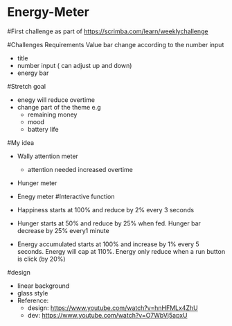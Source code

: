 # Energy-Meter
#First challenge as part of https://scrimba.com/learn/weeklychallenge

#Challenges Requirements
Value bar change according to the number input
- title
- number input ( can adjust up and down)
- energy bar

#Stretch goal
- enegy will reduce overtime
- change part of the theme e.g
    - remaining money 
    - mood
    - battery life
    
#My idea
- Wally attention meter
  - attention needed increased overtime
- Hunger meter

- Enegy meter
#Interactive function
- Happiness starts at 100% and reduce by 2% every 3 seconds
- Hunger starts at 50% and reduce by 25% when fed. Hunger bar decrease by 25% every1 minute
- Energy accumulated starts at 100% and increase by 1% every 5 seconds. Energy will cap at 110%. Energy only reduce when a run button is click (by 20%)

#design 
- linear background
- glass style
- Reference:
    - design: https://www.youtube.com/watch?v=hnHFMLx4ZhU
    - dev: https://www.youtube.com/watch?v=O7WbVj5apxU
    
